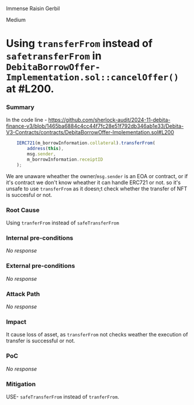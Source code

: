 Immense Raisin Gerbil

Medium

# Using `transferFrom` instead of `safetransferFrom` in `DebitaBorrowOffer-Implementation.sol::cancelOffer()` at #L200.

### Summary

In the code line -
https://github.com/sherlock-audit/2024-11-debita-finance-v3/blob/1465ba6884c4cc44f7fc28e51f792db346ab1e33/Debita-V3-Contracts/contracts/DebitaBorrowOffer-Implementation.sol#L200

```js
    IERC721(m_borrowInformation.collateral).transferFrom(
        address(this),
        msg.sender,
        m_borrowInformation.receiptID
    );
```
We are unaware wheather the owner/`msg.sender` is an EOA or contract, or if it's contract we don't know wheather it can handle ERC721 or not. so it's unsafe to use `transferFrom` as it doesn;t check whether the transfer of NFT is succesful or not.

### Root Cause

Using `tranferFrom` instead of `safeTransferFrom` 

### Internal pre-conditions

_No response_

### External pre-conditions

_No response_

### Attack Path

_No response_

### Impact

It cause loss of asset, as `transferFrom` not checks weather the execution of transfer is successful or not.

### PoC

_No response_

### Mitigation

USE- `safeTransferFrom` instead of `tranferFrom`.
